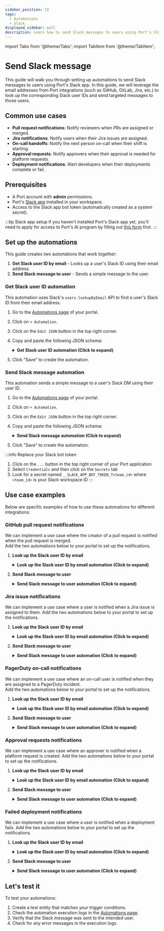 ```yaml
---
sidebar_position: 13
tags:
  - Automations
  - Slack
displayed_sidebar: null
description: Learn how to send Slack messages to users using Port's Slack app and automations
---
```


import Tabs from '@theme/Tabs';
import TabItem from '@theme/TabItem';

# Send Slack message

This guide will walk you through setting up automations to send Slack messages to users using Port's Slack app.
In this guide, we will leverage the email addresses from Port integrations (such as GitHub, GitLab, Jira, etc.) to look up the corresponding Slack user IDs and send targeted messages to those users.

## Common use cases

- **Pull request notifications**: Notify reviewers when PRs are assigned or merged.
- **Jira notifications**: Notify users when their Jira issues are assigned.
- **On-call handoffs**: Notify the next person on-call when their shift is starting.
- **Approval requests**: Notify approvers when their approval is needed for platform requests.
- **Deployment notifications**: Alert developers when their deployments complete or fail.

## Prerequisites

- A Port account with **admin** permissions.
- Port's [Slack app](/ai-agents/slack-app) installed in your workspace.
- Access to the Slack app bot token (automatically created as a system secret).

:::tip Slack app setup
If you haven't installed Port's Slack app yet, you'll need to apply for access to Port's AI program by filling out [this form](https://forms.gle/krhMY7c9JM8MyJJf7) first.
:::

## Set up the automations

This guide creates two automations that work together:
1. **Get Slack user ID by email** - Looks up a user's Slack ID using their email address.
2. **Send Slack message to user** - Sends a simple message to the user.


### Get Slack user ID automation

This automation uses Slack's `users.lookupByEmail` API to find a user's Slack ID from their email address.

1. Go to the [Automations page](https://app.getport.io/settings/automations) of your portal.

2. Click on `+ Automation`.

3. Click on the `Edit JSON` button in the top right corner.

4. Copy and paste the following JSON schema:

   <details>
   <summary><b>Get Slack user ID automation (Click to expand)</b></summary>

    ```json showLineNumbers
    {
      "identifier": "get_slack_user_id",
      "title": "Get Slack user ID by email",
      "icon": "Slack",
      "description": "Looks up a user's Slack ID using their email address",
      "trigger": {
        "type": "automation",
        "event": {
          "type": "event_type",
          // Only one of "blueprintIdentifier" or "actionIdentifier" should be present depending on the trigger type
          "blueprintIdentifier": "blueprint_id",
          // OR
          "actionIdentifier": "action_id"
        },
      },
      "invocationMethod": {
        "type": "WEBHOOK",
        "url": "https://slack.com/api/users.lookupByEmail?email={{ .event.diff.after.properties.email }}",
        "agent": false,
        "synchronized": true,
        "method": "GET",
        "headers": {
          "Content-Type": "application/x-www-form-urlencoded",
          "Authorization": "Bearer {{ .secrets.__SLACK_APP_BOT_TOKEN_T123 }}"
        },
        "body":{}
      },
      "publish": true
    }
    ```

   </details>

5. Click "Save" to create the automation.


### Send Slack message automation

This automation sends a simple message to a user's Slack DM using their user ID.

1. Go to the [Automations page](https://app.getport.io/settings/automations) of your portal.
2. Click on `+ Automation`.
3. Click on the `Edit JSON` button in the top right corner.
4. Copy and paste the following JSON schema:

   <details>
   <summary><b>Send Slack message automation (Click to expand)</b></summary>

    ```json showLineNumbers
    {
      "identifier": "send_slack_message_to_user",
      "title": "Send Slack message to user",
      "icon": "Slack",
      "description": "Sends a simple Slack message to a user by their email",
      "trigger": {
        "type": "automation",
        "event": {
          "type": "event_type",
          // Only one of "blueprintIdentifier" or "actionIdentifier" should be present depending on the trigger type
          "blueprintIdentifier": "blueprint_id",
          // OR
          "actionIdentifier": "action_id"
        },
      },
      "invocationMethod": {
        "type": "WEBHOOK",
        "url": "https://slack.com/api/chat.postMessage",
        "synchronized": true,
        "method": "POST",
        "headers": {
          "Content-Type": "application/json; charset=utf-8",
          "Authorization": "Bearer {{ .secrets.__SLACK_APP_BOT_TOKEN_T123 }}"
        },
        "body": {
          "channel": "{{ .event.diff.after.response.user.id }}",
          "text": "🔔 New notification: From port automation"
        }
      },
      "publish": true
    }
    ```

   </details>

5. Click "Save" to create the automation.

:::info Replace your Slack bot token
1. Click on the `...` button in the top right corner of your Port application
2. Select `Credentials` and then click on the `Secrets` tab
3. Look for a secret named `__SLACK_APP_BOT_TOKEN_T<team_id>` where `<team_id>` is your Slack workspace ID
:::


## Use case examples

Below are specific examples of how to use these automations for different integrations:


### GitHub pull request notifications

We can implement a use case where the creator of a pull request is notified when the pull request is merged.  
Add the two automations below to your portal to set up the notifications.

1. **Look up the Slack user ID by email**

    <details>
    <summary><b>Look up the Slack user ID by email automation (Click to expand)</b></summary>  

    ```json showLineNumbers
    {
      "identifier": "get_slack_user_id_for_merged_pr",
      "title": "Get Slack user ID for merged PR",
      "icon": "Slack",
      "description": "Looks up a user's Slack ID using their email address when a PR is merged",
      "trigger": {
        "type": "automation",
        "event": {
          "type": "ENTITY_UPDATED",
          "blueprintIdentifier": "githubPullRequest"
        },
        "condition": {
          "type": "JQ",
          "expressions": [
            ".diff.after.properties.status == \"merged\""
          ],
          "combinator": "and"
        }
      },
      "invocationMethod": {
        "type": "WEBHOOK",
        "url": "https://slack.com/api/users.lookupByEmail?email={{ .event.diff.after.relations.creator }}",
        "agent": false,
        "synchronized": true,
        "method": "GET",
        "headers": {
          "Content-Type": "application/x-www-form-urlencoded",
          "Authorization": "Bearer {{ .secrets.__SLACK_APP_BOT_TOKEN_T123 }}"
        },
        "body": {}
      },
      "publish": true
    }
    ```
    </details>

2. **Send Slack message to user**

    <details>
    <summary><b>Send Slack message to user automation (Click to expand)</b></summary>

    ```json showLineNumbers
    {
      "identifier": "notify_user_on_pr_merged",
      "title": "Notify user when PR is merged",
      "icon": "Slack",
      "description": "Sends a Slack message to the PR creator or assignee when the PR is merged",
      "trigger": {
        "type": "automation",
        "event": {
          "type": "RUN_UPDATED",
          "actionIdentifier": "get_slack_user_id_for_merged_pr"
        }
      },
      "invocationMethod": {
        "type": "WEBHOOK",
        "url": "https://slack.com/api/chat.postMessage",
        "synchronized": true,
        "method": "POST",
        "headers": {
          "Content-Type": "application/json; charset=utf-8",
          "Authorization": "Bearer {{ .secrets.__SLACK_APP_BOT_TOKEN_T123 }}"
        },
        "body": {
          "channel": "{{ .event.diff.after.response.user.id }}",
          "blocks": [
            {
              "type": "section",
              "text": {
                "type": "mrkdwn",
                "text": "Hi <@{{ .event.diff.after.response.user.real_name }}>,\n\nYour pull request *{{ .event.context.entity.title }}* has been merged! 🚀"
              }
            },
            {
              "type": "section",
              "fields": [
                {
                  "type": "mrkdwn",
                  "text": "*Repository:*\n{{ .event.diff.after.properties.relations.repository }}"
                },
                {
                  "type": "mrkdwn",
                  "text": "*Merged At:*\n{{ .event.diff.after.properties.mergedAt }}"
                }
              ]
            },
            {
              "type": "actions",
              "elements": [
                {
                  "type": "button",
                  "text": {
                    "type": "plain_text",
                    "text": "View PR"
                  },
                  "url": "{{ .event.diff.after.properties.link }}"
                }
              ]
            }
          ]
        }
      },
      "publish": true
    }

    ```


    </details>




### Jira issue notifications

We can implement a use case where a user is notified when a Jira issue is assigned to them. Add the two automations below to your portal to set up the notifications.

1. **Look up the Slack user ID by email**


    <details>
    <summary><b>Look up the Slack user ID by email automation (Click to expand)</b></summary>

    ```json showLineNumbers
    {
      "identifier": "get_slack_user_id_for_jira_assignee",
      "title": "Get Slack user ID for Jira assignee",
      "icon": "Slack",
      "description": "Looks up a user's Slack ID using their email address when a Jira issue is created",
      "trigger": {
        "type": "automation",
        "event": {
          "type": "ENTITY_CREATED",
          "blueprintIdentifier": "jiraIssue"
        }
      },
      "invocationMethod": {
        "type": "WEBHOOK",
        "url": "https://slack.com/api/users.lookupByEmail?email={{ .event.diff.after.properties.assignee }}",
        "agent": false,
        "synchronized": true,
        "method": "GET",
        "headers": {
          "Content-Type": "application/x-www-form-urlencoded",
          "Authorization": "Bearer {{ .secrets.__SLACK_APP_BOT_TOKEN_T123 }}"
        },
        "body": {}
      },
      "publish": true
    }   

    ```
    </details>

2. **Send Slack message to user**

    <details>
    <summary><b>Send Slack message to user automation (Click to expand)</b></summary>

    ```json showLineNumbers
    {
      "identifier": "notify_jira_assignee_on_assignment",
      "title": "Notify Jira assignee on assignment",
      "icon": "Slack",
      "description": "Sends a Slack message to the assignee when a Jira issue is assigned to them",
      "trigger": {
        "type": "automation",
        "event": {
          "type": "RUN_UPDATED",
          "actionIdentifier": "get_slack_user_id_for_jira_assignee"
        }
      },
      "invocationMethod": {
        "type": "WEBHOOK",
        "url": "https://slack.com/api/chat.postMessage",
        "synchronized": true,
        "method": "POST",
        "headers": {
          "Content-Type": "application/json; charset=utf-8",
          "Authorization": "Bearer {{ .secrets.__SLACK_APP_BOT_TOKEN_T123 }}"
        },
        "body": {
          "channel": "{{ .event.diff.after.response.user.id }}",
          "text": "🔔 You have been assigned a Jira issue",
          "blocks": [
            {
              "type": "section",
              "text": {
                "type": "mrkdwn",
                "text": "Hi <@{{ .event.diff.after.response.user.real_name }}>,\n\nYou have been assigned to a Jira issue:"
              }
            },
            {
              "type": "section",
              "fields": [
                {
                  "type": "mrkdwn",
                  "text": "*Issue:*\n{{ .event.diff.after.properties.title }}"
                },
                {
                  "type": "mrkdwn",
                  "text": "*Status:*\n{{ .event.diff.after.properties.status }}"
                },
                {
                  "type": "mrkdwn",
                  "text": "*Priority:*\n{{ .event.diff.after.properties.priority }}"
                },
                {
                  "type": "mrkdwn",
                  "text": "*Assigned At:*\n{{ .event.diff.after.properties.updatedAt }}"
                }
              ]
            },
            {
              "type": "actions",
              "elements": [
                {
                  "type": "button",
                  "text": {
                    "type": "plain_text",
                    "text": "View Issue"
                  },
                  "url": "{{ .event.diff.after.properties.url }}"
                }
              ]
            }
          ]
        }
      },
      "publish": true
    }
    ```
    </details>

### PagerDuty on-call notifications

We can implement a use case where an on-call user is notified when they are assigned to a PagerDuty incident.  
Add the two automations below to your portal to set up the notifications.

1. **Look up the Slack user ID by email**

    <details>
    <summary><b>Look up the Slack user ID by email automation (Click to expand)</b></summary>

    ```json showLineNumbers
    {
      "identifier": "get_slack_user_id_for_pagerduty_assignee",
      "title": "Get Slack user ID for PagerDuty assignee",
      "icon": "Slack",
      "description": "Looks up a user's Slack ID using their email address when a PagerDuty incident is assigned",
      "trigger": {
        "type": "automation",
        "event": {
          "type": "ENTITY_CREATED",
          "blueprintIdentifier": "pagerdutyIncident"
        }
      },
      "invocationMethod": {
        "type": "WEBHOOK",
        "url": "https://slack.com/api/users.lookupByEmail?email={{ .event.diff.after.properties.assignee }}",
        "agent": false,
        "synchronized": true,
        "method": "GET",
        "headers": {
          "Content-Type": "application/x-www-form-urlencoded",
          "Authorization": "Bearer {{ .secrets.__SLACK_APP_BOT_TOKEN_T123 }}"
        },
        "body": {}
      },
      "publish": true
    }

    ```
    </details>

2. **Send Slack message to user**

    <details>
    <summary><b>Send Slack message to user automation (Click to expand)</b></summary>

    ```json showLineNumbers
    {
      "identifier": "notify_pagerduty_assignee_on_incident",
      "title": "Notify PagerDuty assignee on incident assignment",
      "icon": "Slack",
      "description": "Sends a Slack message to the assignee when a PagerDuty incident is assigned",
      "trigger": {
        "type": "automation",
        "event": {
          "type": "RUN_UPDATED",
          "actionIdentifier": "get_slack_user_id_for_pagerduty_assignee"
        }
      },
      "invocationMethod": {
        "type": "WEBHOOK",
        "url": "https://slack.com/api/chat.postMessage",
        "synchronized": true,
        "method": "POST",
        "headers": {
          "Content-Type": "application/json; charset=utf-8",
          "Authorization": "Bearer {{ .secrets.__SLACK_APP_BOT_TOKEN_T123 }}"
        },
        "body": {
          "channel": "{{ .event.diff.after.response.user.id }}",
          "text": "🚨 You have been assigned a new PagerDuty incident!",
          "blocks": [
            {
              "type": "section",
              "text": {
                "type": "mrkdwn",
                "text": "Hi <@{{ .event.diff.after.response.user.real_name }}>,\n\nYou have been assigned to a new PagerDuty incident:\n*Incident:* {{ .event.diff.after.properties.title }}\n*Priority:* {{ .event.diff.after.properties.priority }}\n*Service:* {{ .event.diff.after.properties.service }}"
              }
            },
            {
              "type": "actions",
              "elements": [
                {
                  "type": "button",
                  "text": {
                    "type": "plain_text",
                    "text": "View Incident"
                  },
                  "url": "https://app.getport.io/pagerdutyIncident/{{ .event.diff.after.identifier }}"
                }
              ]
            }
          ]
        }
      },
      "publish": true
    }
    ```
    </details>


### Approval requests notifications

We can implement a use case where an approver is notified when a platform request is created. Add the two automations below to your portal to set up the notifications.

1. **Look up the Slack user ID by email**

    <details>
    <summary><b>Look up the Slack user ID by email automation (Click to expand)</b></summary>

    ```json showLineNumbers
      {
        "identifier": "get_slack_user_id_for_approver",
        "title": "Get Slack user ID for platform request approver",
        "icon": "Slack",
        "description": "Looks up a user's Slack ID using their email address when a platform request is created",
        "trigger": {
          "type": "automation",
          "event": {
            "type": "ENTITY_CREATED",
            "blueprintIdentifier": "platformRequest"
          }
        },
        "invocationMethod": {
          "type": "WEBHOOK",
          "url": "https://slack.com/api/users.lookupByEmail?email={{ .event.diff.after.properties.approver }}",
          "agent": false,
          "synchronized": true,
          "method": "GET",
          "headers": {
            "Content-Type": "application/x-www-form-urlencoded",
            "Authorization": "Bearer {{ .secrets.__SLACK_APP_BOT_TOKEN_T123 }}"
          },
          "body": {}
        },
        "publish": true
      }

    ```
    </details>

2. **Send Slack message to user**

    <details>
    <summary><b>Send Slack message to user automation (Click to expand)</b></summary>

    ```json showLineNumbers
    {
      "identifier": "notify_approver_on_platform_request",
      "title": "Notify approver when approval is needed",
      "icon": "Slack",
      "description": "Sends a Slack message to the approver when a platform request requires approval",
      "trigger": {
        "type": "automation",
        "event": {
          "type": "RUN_UPDATED",
          "actionIdentifier": "get_slack_user_id_for_approver"
        }
      },
      "invocationMethod": {
        "type": "WEBHOOK",
        "url": "https://slack.com/api/chat.postMessage",
        "synchronized": true,
        "method": "POST",
        "headers": {
          "Content-Type": "application/json; charset=utf-8",
          "Authorization": "Bearer {{ .secrets.__SLACK_APP_BOT_TOKEN_T123 }}"
        },
        "body": {
          "channel": "{{ .event.diff.after.response.user.id }}",
          "text": "✅ Approval request",
          "blocks": [
            {
              "type": "section",
              "text": {
                "type": "mrkdwn",
                "text": "Hi <@{{ .event.diff.after.response.user.real_name }}>,\n\nA new platform request requires your approval:"
              }
            },
            {
              "type": "section",
              "fields": [
                {
                  "type": "mrkdwn",
                  "text": "*Request:*\n{{ .event.diff.after.properties.title }}"
                },
                {
                  "type": "mrkdwn",
                  "text": "*Type:*\n{{ .event.diff.after.properties.requestType }}"
                },
                {
                  "type": "mrkdwn",
                  "text": "*Requester:*\n{{ .event.diff.after.properties.requester }}"
                },
                {
                  "type": "mrkdwn",
                  "text": "*Created:*\n{{ .event.diff.after.properties.createdAt }}"
                }
              ]
            },
            {
              "type": "actions",
              "elements": [
                {
                  "type": "button",
                  "text": {
                    "type": "plain_text",
                    "text": "Review Request"
                  },
                  "url": "https://app.getport.io/platformRequest/{{ .event.diff.after.identifier }}"
                }
              ]
            }
          ]
        }
      },
      "publish": true
    }

    ```
    </details>

### Failed deployment notifications

We can implement a use case where a user is notified when a deployment fails. Add the two automations below to your portal to set up the notifications.

1. **Look up the Slack user ID by email**

    <details>
    <summary><b>Look up the Slack user ID by email automation (Click to expand)</b></summary>

    ```json showLineNumbers
    {
      "identifier": "get_slack_user_id_for_failed_deployment",
      "title": "Get Slack user ID for failed deployment",
      "icon": "Slack",
      "description": "Looks up a user's Slack ID using their email address when a deployment fails",
      "trigger": {
        "type": "automation",
        "event": {
          "type": "RUN_UPDATED",
          "actionIdentifier": "deploy_an_image"
        },
        "condition": {
          "type": "JQ",
          "expressions": [
            ".diff.before.status == \"IN_PROGRESS\"",
            ".diff.after.status == \"FAILURE\""
          ],
          "combinator": "and"
        }
      },
      "invocationMethod": {
        "type": "WEBHOOK",
        "url": "https://slack.com/api/users.lookupByEmail?email={{ .event.diff.after.properties.triggered_by_email }}",
        "agent": false,
        "synchronized": true,
        "method": "GET",
        "headers": {
          "Content-Type": "application/x-www-form-urlencoded",
          "Authorization": "Bearer {{ .secrets.__SLACK_APP_BOT_TOKEN_T123 }}"
        },
        "body": {}
      },
      "publish": true
    }
    ```
    </details>

2. **Send Slack message to user**

    <details>
    <summary><b>Send Slack message to user automation (Click to expand)</b></summary>

    ```json showLineNumbers
    {
      "identifier": "notify_user_on_failed_deployment",
      "title": "Notify user on failed deployment",
      "icon": "Slack",
      "description": "Sends a Slack message to the user when their deployment fails",
      "trigger": {
        "type": "automation",
        "event": {
          "type": "RUN_UPDATED",
          "actionIdentifier": "get_slack_user_id_for_failed_deployment"
        }
      },
      "invocationMethod": {
        "type": "WEBHOOK",
        "url": "https://slack.com/api/chat.postMessage",
        "synchronized": true,
        "method": "POST",
        "headers": {
          "Content-Type": "application/json; charset=utf-8",
          "Authorization": "Bearer {{ .secrets.__SLACK_APP_BOT_TOKEN_T123 }}"
        },
        "body": {
          "channel": "{{ .event.diff.after.response.user.id }}",
          "text": "🚨 Your deployment has failed.",
          "blocks": [
            {
              "type": "section",
              "text": {
                "type": "mrkdwn",
                "text": "Hi <@{{ .event.diff.after.response.user.real_name }}>,\n\nYour deployment of service *{{ .event.diff.after.properties.identifier }}* (image: {{ .event.diff.after.properties.image }}) to environment *{{ .event.diff.after.properties.environment }}* has failed.\n\n[View run details](https://app.getport.io/organization/run?runId={{ .event.diff.after.id }})"
              }
            }
          ]
        }
      },
      "publish": true
    }
    ```
    </details>


## Let's test it

To test your automations:

1. Create a test entity that matches your trigger conditions.
2. Check the automation execution logs in the [Automations page](https://app.getport.io/settings/automations).
3. Verify that the Slack message was sent to the intended user.
4. Check for any error messages in the execution logs.

